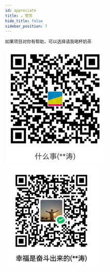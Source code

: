 ```yaml
---
id: appreciate
title: ☕ 赞赏
hide_title: false
sidebar_position: 7
---
```


如果项目对你有帮助，可以选择请我喝杯奶茶

![zfb](../static/img/zfb.png)
![zfb](../static/img/wechat.png)






